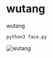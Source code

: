 # wutang
wutang

```
python3 face.py
```

![wutang](https://raw.githubusercontent.com/reisner/wutang/wutang.png)
